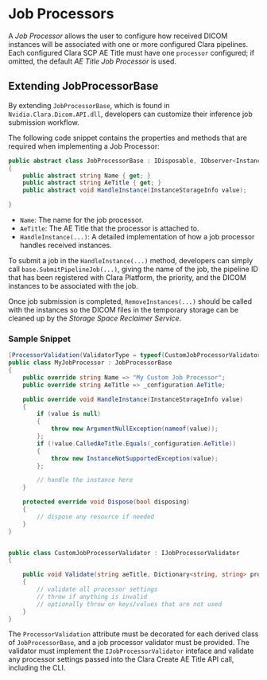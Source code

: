 # Job Processors

A *Job Processor* allows the user to configure how received DICOM instances will be associated with
one or more configured Clara pipelines. Each configured Clara SCP AE Title must have one `processor`
configured; if omitted, the default *AE Title Job Processor* is used.

## Extending JobProcessorBase

By extending `JobProcessorBase`, which is found in `Nvidia.Clara.Dicom.API.dll`, developers can
customize their inference job submission workflow.

The following code snippet contains the properties and methods that are required
when implementing a Job Processor:

```csharp
public abstract class JobProcessorBase : IDisposable, IObserver<InstanceStorageInfo>
{
    public abstract string Name { get; }
    public abstract string AeTitle { get; }
    public abstract void HandleInstance(InstanceStorageInfo value);

}
```

* `Name`: The name for the job processor.
* `AeTitle`: The AE Title that the processor is attached to.
* `HandleInstance(...)`: A detailed implementation of how a job processor handles received
  instances. 

To submit a job in the `HandleInstance(...)` method, developers can simply call
`base.SubmitPipelineJob(...)`, giving the name of the job, the pipeline ID that has been registered
with Clara Platform, the priority, and the DICOM instances to be associated with the job.

Once job submission is completed, `RemoveInstances(...)` should be called with the instances so
the DICOM files in the temporary storage can be cleaned up by the *Storage Space Reclaimer Service*.

### Sample Snippet

```csharp
[ProcessorValidation(ValidatorType = typeof(CustomJobProcessorValidator))]
public class MyJobProcessor : JobProcessorBase
{
    public override string Name => "My Custom Job Processor";
    public override string AeTitle => _configuration.AeTitle;

    public override void HandleInstance(InstanceStorageInfo value)
    {
        if (value is null)
        {
            throw new ArgumentNullException(nameof(value));
        };
        if (!value.CalledAeTitle.Equals(_configuration.AeTitle))
        {
            throw new InstanceNotSupportedException(value);
        };

        // handle the instance here
    }

    protected override void Dispose(bool disposing)
    {
        // dispose any resource if needed
    }
}


public class CustomJobProcessorValidator : IJobProcessorValidator
{

    public void Validate(string aeTitle, Dictionary<string, string> processorSettings)
    {
        // validate all processor settings
        // throw if anything is invalid
        // optionally throw on keys/values that are not used
    }
}
```

The `ProcessorValidation` attribute must be decorated for each derived class of `JobProcessorBase`, 
and a job processor validator must be provided. The validator must implement the
`IJobProcessorValidator` inteface and validate any processor settings passed into the Clara
Create AE Title API call, including the CLI.


